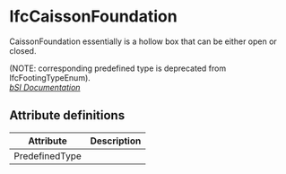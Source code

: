 IfcCaissonFoundation
====================
CaissonFoundation essentially is a hollow box that can be either open or
closed.  
  
(NOTE: corresponding predefined type is deprecated from IfcFootingTypeEnum).  
[ _bSI
Documentation_](https://standards.buildingsmart.org/IFC/DEV/IFC4_2/FINAL/HTML/schema/ifcsharedbldgelements/lexical/ifccaissonfoundation.htm)


Attribute definitions
---------------------
| Attribute      | Description   |
|----------------|---------------|
| PredefinedType |               |

